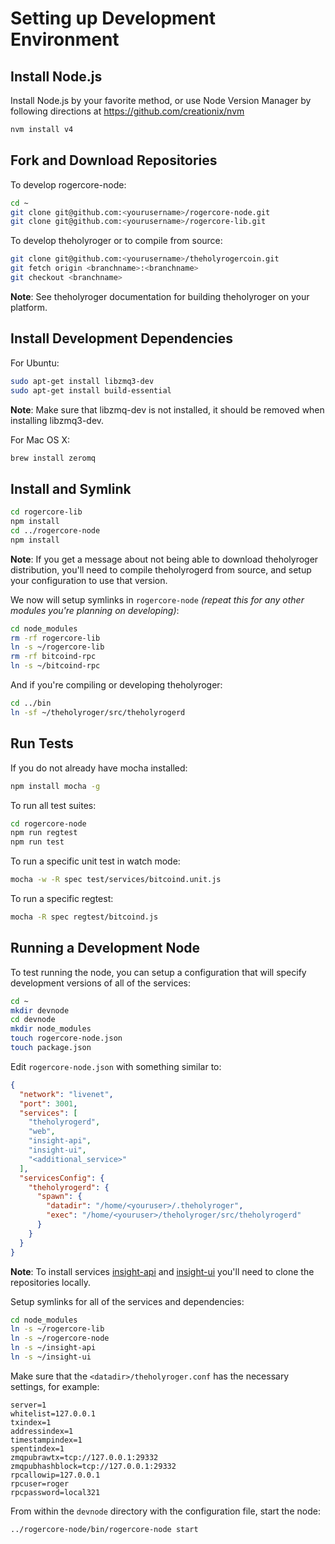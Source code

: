 # Setting up Development Environment

## Install Node.js

Install Node.js by your favorite method, or use Node Version Manager by following directions at https://github.com/creationix/nvm

```bash
nvm install v4
```

## Fork and Download Repositories

To develop rogercore-node:

```bash
cd ~
git clone git@github.com:<yourusername>/rogercore-node.git
git clone git@github.com:<yourusername>/rogercore-lib.git
```

To develop theholyroger or to compile from source:

```bash
git clone git@github.com:<yourusername>/theholyrogercoin.git
git fetch origin <branchname>:<branchname>
git checkout <branchname>
```
**Note**: See theholyroger documentation for building theholyroger on your platform.


## Install Development Dependencies

For Ubuntu:
```bash
sudo apt-get install libzmq3-dev
sudo apt-get install build-essential
```
**Note**: Make sure that libzmq-dev is not installed, it should be removed when installing libzmq3-dev.


For Mac OS X:
```bash
brew install zeromq
```

## Install and Symlink

```bash
cd rogercore-lib
npm install
cd ../rogercore-node
npm install
```
**Note**: If you get a message about not being able to download theholyroger distribution, you'll need to compile theholyrogerd from source, and setup your configuration to use that version.


We now will setup symlinks in `rogercore-node` *(repeat this for any other modules you're planning on developing)*:
```bash
cd node_modules
rm -rf rogercore-lib
ln -s ~/rogercore-lib
rm -rf bitcoind-rpc
ln -s ~/bitcoind-rpc
```

And if you're compiling or developing theholyroger:
```bash
cd ../bin
ln -sf ~/theholyroger/src/theholyrogerd
```

## Run Tests

If you do not already have mocha installed:
```bash
npm install mocha -g
```

To run all test suites:
```bash
cd rogercore-node
npm run regtest
npm run test
```

To run a specific unit test in watch mode:
```bash
mocha -w -R spec test/services/bitcoind.unit.js
```

To run a specific regtest:
```bash
mocha -R spec regtest/bitcoind.js
```

## Running a Development Node

To test running the node, you can setup a configuration that will specify development versions of all of the services:

```bash
cd ~
mkdir devnode
cd devnode
mkdir node_modules
touch rogercore-node.json
touch package.json
```

Edit `rogercore-node.json` with something similar to:
```json
{
  "network": "livenet",
  "port": 3001,
  "services": [
    "theholyrogerd",
    "web",
    "insight-api",
    "insight-ui",
    "<additional_service>"
  ],
  "servicesConfig": {
    "theholyrogerd": {
      "spawn": {
        "datadir": "/home/<youruser>/.theholyroger",
        "exec": "/home/<youruser>/theholyroger/src/theholyrogerd"
      }
    }
  }
}
```

**Note**: To install services [insight-api](https://github.com/bitpay/insight-api) and [insight-ui](https://github.com/bitpay/insight-ui) you'll need to clone the repositories locally.

Setup symlinks for all of the services and dependencies:

```bash
cd node_modules
ln -s ~/rogercore-lib
ln -s ~/rogercore-node
ln -s ~/insight-api
ln -s ~/insight-ui
```

Make sure that the `<datadir>/theholyroger.conf` has the necessary settings, for example:
```
server=1
whitelist=127.0.0.1
txindex=1
addressindex=1
timestampindex=1
spentindex=1
zmqpubrawtx=tcp://127.0.0.1:29332
zmqpubhashblock=tcp://127.0.0.1:29332
rpcallowip=127.0.0.1
rpcuser=roger
rpcpassword=local321
```

From within the `devnode` directory with the configuration file, start the node:
```bash
../rogercore-node/bin/rogercore-node start
```
